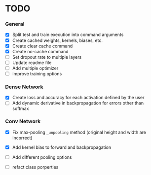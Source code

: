 # TODO

### General
- [X] Split test and train execution into command arguments
- [X] Create cached weights, kernels, biases, etc.
- [X] Create clear cache command
- [X] Create no-cache command
- [ ] Set dropout rate to multiple layers
- [ ] Update readme file
- [ ] Add multiple optimizer
- [ ] improve training options

### Dense Network
- [X] Create loss and accuracy for each activation defined by the user
- [ ] Add dynamic derivative in backpropagation for errors other than softmax

### Conv Network
- [X] Fix max-pooling ``_unpooling`` method (original height and width are incorrect)
- [X] Add kernel bias to forward and backpropagation
- [ ] Add different pooling options
- [ ] refact class porperties

